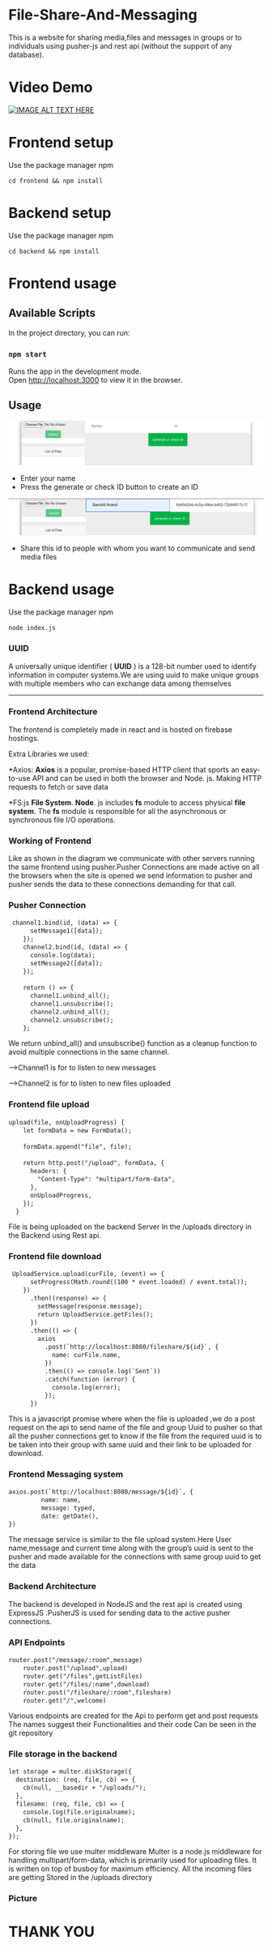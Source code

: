 # File-Share-And-Messaging

This is a website for sharing media,files and messages in groups or to individuals using pusher-js and rest api (without the support of any database).

# Video Demo

[![IMAGE ALT TEXT HERE](https://img.youtube.com/vi/cdR-3XJroJ0/0.jpg)](https://www.youtube.com/watch?v=cdR-3XJroJ0)

# Frontend setup

Use the package manager npm

```
cd frontend && npm install

```
# Backend setup

Use the package manager npm

```
cd backend && npm install

```
# Frontend usage

## Available Scripts

In the project directory, you can run:

### `npm start`

Runs the app in the development mode.\
Open [http://localhost:3000](http://localhost:3000) to view it in the browser.

## Usage

![Alt text](demo1.png?raw=true "Title")

* Enter your name
* Press the generate or check ID button to create an ID
 
![Alt text](demo2.png?raw=true "Title")

* Share this id to people with whom you want to communicate and send media files

# Backend usage

Use the package manager npm

```
node index.js
```





### UUID

A universally unique identifier ( **UUID** ) is a 128-bit number used to identify information in computer systems.We are using uuid to make unique groups with multiple members who can exchange data among themselves

**************************


### Frontend Architecture

The frontend is completely made in react and is hosted on firebase hostings.

Extra Libraries we used:

*Axios: **Axios** is a popular, promise-based HTTP client that sports an easy-to-use API and can be used in both the browser and Node. js. Making HTTP requests to fetch or save data

*FS:js **File System**. **Node**. js includes **fs** module to access physical **file system**. The **fs** module is responsible for all the asynchronous or synchronous file I/O operations.


### Working of Frontend

Like as shown in the diagram we communicate with other servers running the same frontend using pusher.Pusher Connections are made active on all the browsers when the site is opened we send information to pusher and pusher sends the data to these connections demanding for that call.


### Pusher Connection
```
 channel1.bind(id, (data) => {
      setMessage1([data]);
    });
    channel2.bind(id, (data) => {
      console.log(data);
      setMessage2([data]);
    });

    return () => {
      channel1.unbind_all();
      channel1.unsubscribe();
      channel2.unbind_all();
      channel2.unsubscribe();
    };
```

We return unbind_all() and unsubscribe() function as a cleanup function to avoid multiple connections in the same channel.

-->Channel1 is for to listen to new messages

-->Channel2 is for to listen to new files uploaded


### Frontend file upload
```
upload(file, onUploadProgress) {
    let formData = new FormData();

    formData.append("file", file);

    return http.post("/upload", formData, {
      headers: {
        "Content-Type": "multipart/form-data",
      },
      onUploadProgress,
    });
  }
```

File is being uploaded on the backend Server In the /uploads directory in the Backend using Rest api.


### Frontend file download
```
 UploadService.upload(curFile, (event) => {
      setProgress(Math.round((100 * event.loaded) / event.total));
    })
      .then((response) => {
        setMessage(response.message);
        return UploadService.getFiles();
      })
      .then(() => {
        axios
          .post(`http://localhost:8080/fileshare/${id}`, {
            name: curFile.name,
          })
          .then(() => console.log(`Sent`))
          .catch(function (error) {
            console.log(error);
          });
      })
```

This is a javascript promise where when the file is uploaded ,we do a post request on the api to send name of the file and group Uuid to pusher so that all the pusher connections get to know if the file from the required uuid is to be taken into their group with same uuid and their link to be uploaded for download.


### Frontend Messaging system
```
axios.post(`http://localhost:8080/message/${id}`, {
         name: name,
         message: typed,
         date: getDate(),
})
```

The message service is similar to the file upload system.Here User name,message and current time along with the group’s uuid is sent to the pusher and made available for the connections with same group uuid to get the data


### Backend Architecture

The backend is developed in NodeJS and the rest api is created using ExpressJS .PusherJS is used for sending data to the active pusher connections.


### API Endpoints
```
router.post("/message/:room",message)
    router.post("/upload",upload)
    router.get("/files",getListFiles)
    router.get("/files/:name",download)
    router.post("/fileshare/:room",fileshare)
    router.get("/",welcome)
```
Various endpoints are created for the Api to perform get and post requests The names suggest their Functionalities and their code Can be seen in the git repository


### File storage in the backend
```
let storage = multer.diskStorage({
  destination: (req, file, cb) => {
    cb(null, __basedir + "/uploads/");
  },
  filename: (req, file, cb) => {
    console.log(file.originalname);
    cb(null, file.originalname);
  },
});
```

For storing file we use multer middleware Multer is a node.js middleware for handling multipart/form-data, which is primarily used for uploading files. It is written on top of busboy for maximum efficiency. All the incoming files are getting Stored in the /uploads directory


### Picture


# THANK YOU




